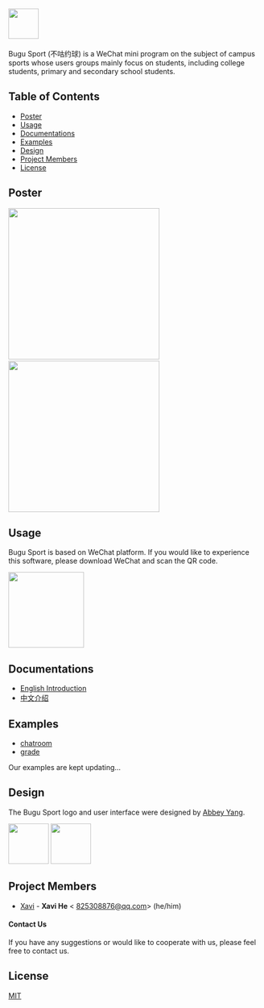 # <img src='https://github.com/HeXavi8/Bugu-Sport/blob/main/images/title1.png' height='60'/></br>

Bugu Sport (不咕约球) is a WeChat mini program on the subject of campus sports whose users groups mainly focus on students, including college students, primary and secondary school students.

## Table of Contents
* [Poster](#Poster)
* [Usage](#Usage)
* [Documentations](#Documentations)
* [Examples](#Examples)
* [Design](#Design)
* [Project Members](#Project_Members)
* [License](#License)

## Poster <a name="Poster"></a>

<img src="https://github.com/HeXavi8/Bugu-Sport/blob/main/images/intro2.jpg" width = "300"  />&emsp; <img src="https://github.com/HeXavi8/Bugu-Sport/blob/main/images/intro1.jpg" width = "300"  />
## Usage <a name="Usage"></a>

Bugu Sport is based on WeChat platform. If you would like to experience this software, please download WeChat and scan the QR code.

<img src="https://github.com/HeXavi8/Bugu-Sport/blob/main/QRcode.JPG" width = "150" height = "150" />

## Documentations <a name="Documentations"></a>

- [English Introduction](https://github.com/HeXavi8/Bugu-Sport/tree/main/English_introduction)
- [中文介绍](https://github.com/HeXavi8/Bugu-Sport/tree/main/中文介绍)

## Examples <a name="Examples"></a>

- [chatroom](https://github.com/HeXavi8/Bugu-Sport/tree/main/examples/chatroom)
- [grade](https://github.com/HeXavi8/Bugu-Sport/tree/main/examples/grade)

Our examples are kept updating...

## Design <a name="Design"></a>

The Bugu Sport logo and user interface were designed by [Abbey Yang](https://github.com/AbbeyYang).  

<img src="https://github.com/HeXavi8/Bugu-Sport/blob/main/images/title2.png" height = "80"  /> <img src="https://github.com/HeXavi8/Bugu-Sport/blob/main/images/title4.png" height = "80"/>


## Project Members <a name="Project_Members"></a>

- [Xavi](https://github.com/HeXavi8) - **Xavi He** &lt; 825308876@qq.com&gt; (he/him)

#### Contact Us
If you have any suggestions or would like to cooperate with us, please feel free to contact us. </br>

## License <a name="License"></a>

[MIT](https://github.com/HeXavi8/Bugu-Sport/blob/main/LICENSE)
